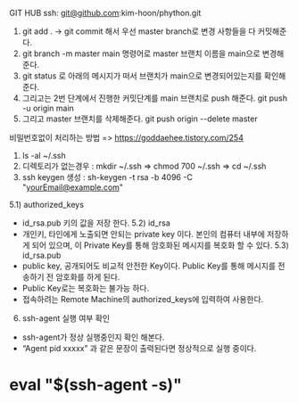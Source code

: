 GIT HUB
ssh: git@github.com:kim-hoon/phython.git

1. git add . -> git commit 해서 우선 master branch로 변경 사항들을 다 커밋해준다.
2. git branch -m master main 명령어로 master 브랜치 이름을 main으로 변경해준다.
3. git status 로 아래의 메시지가 떠서 브랜치가 main으로 변경되어있는지를 확인해준다.
4. 그리고는 2번 단계에서 진행한 커밋단계를 main 브랜치로 push 해준다.
 git push -u origin main
5. 그리고 master 브랜치를 삭제해준다.
 git push origin --delete master


비밀번호없이 처리하는 방법 => https://goddaehee.tistory.com/254
1. ls -al ~/.ssh
2. 디렉토리가 없는경우 :   mkdir ~/.ssh => chmod 700 ~/.ssh => cd ~/.ssh
3. ssh keygen 생성 : sh-keygen -t rsa -b 4096 -C "yourEmail@example.com"


5.1) authorized_keys
 - id_rsa.pub 키의 값을 저장 한다.
5.2) id_rsa
 - 개인키, 타인에게 노출되면 안되는 private key 이다. 본인의 컴퓨터 내부에 저장하게 되어 있으며, 이 Private Key를 통해 암호화된 메시지를 복호화 할 수 있다.
5.3) id_rsa.pub
 - public key, 공개되어도 비교적 안전한 Key이다. Public Key를 통해 메시지를 전송하기 전 암호화를 하게 된다.
 - Public Key로는 복호화는 불가능 하다.
 - 접속하려는 Remote Machine의 authorized_keys에 입력하여 사용한다.
 6) ssh-agent 실행 여부 확인
  - ssh-agent가 정상 실행중인지 확인 해본다.
  - “Agent pid xxxxx” 과 같은 문장이 출력된다면 정상적으로 실행 중이다.
 # eval "$(ssh-agent -s)"

 



